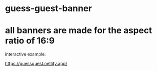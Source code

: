 # guess-guest-banner

# all banners are made for the aspect ratio of 16:9

interactive example:

https://guessguest.netlify.app/

